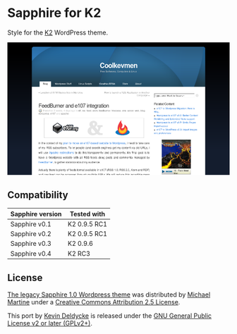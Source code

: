 Sapphire for K2
===============

Style for the
[K2](https://web.archive.org/web/20150107112837/http://getk2.com/about/)
WordPress theme.

![Sapphire for K2 Wordpress Theme](sapphire-k2-v03-screenshot.png)


Compatibility
-------------

Sapphire version | Tested with
-----------------|--------------
Sapphire v0.1    | K2 0.9.5 RC1
Sapphire v0.2    | K2 0.9.5 RC1
Sapphire v0.3    | K2 0.9.6
Sapphire v0.4    | K2 RC3


License
-------

[The legacy Sapphire 1.0 Wordpress
theme](https://web.archive.org/web/20071001205059/http://www.michaelmartine.com/free-wordpress-themes/free-wordpress-theme-sapphire/)
was distributed by [Michael
Martine](https://web.archive.org/web/20071002094737/http://www.michaelmartine.com/about-michael-martine-helping-bloggers/)
under a [Creative Commons Attribution 2.5
License](https://creativecommons.org/licenses/by/2.5/).

This port by [Kevin Deldycke](http://kevin.deldycke.com) is released under the
[GNU General Public License v2 or later (GPLv2+)](LICENSE).
